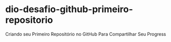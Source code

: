 # dio-desafio-github-primeiro-repositorio
Criando seu Primeiro Repositório no GitHub Para Compartilhar Seu Progress

